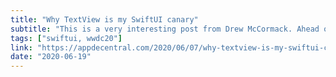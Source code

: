 ```yaml
---
title: "Why TextView is my SwiftUI canary"
subtitle: "This is a very interesting post from Drew McCormack. Ahead of WWDC20, Drew writes about how SwiftUI's declarative style currently presents performance challenges when working with large volumes of changing model data. Drew then explains why he will be looking at how SwiftUI handles text as the framework evolves, as it's a good indication of whether SwiftUI is ready to replace UIKit/AppKit."
tags: ["swiftui, wwdc20"]
link: "https://appdecentral.com/2020/06/07/why-textview-is-my-swiftui-canary/"
date: "2020-06-19"
---
```

